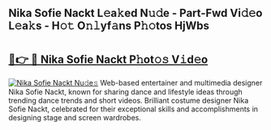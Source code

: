 ## Nika Sofie Nackt L𝚎a𝚔ed N𝚞𝚍e - Part-Fwd Vi𝚍𝚎o L𝚎a𝚔s - H𝚘𝚝 O𝚗𝚕yf𝚊ns P𝚑𝚘tos HjWbs

# <h2><a href="http://kf0zdg1.oniu.top/?m=Nika+Sofie+Nackt">🔗👉 🔴 Nika Sofie Nackt P𝚑ot𝚘𝚜 V𝚒d𝚎o</a></h2>

[![Nika Sofie Nackt Nu𝚍e𝚜](https://i.imgur.com/0qMVB7G.gif)](http://kf0zdg1.oniu.top/?m=Nika+Sofie+Nackt)
Web-based entertainer and multimedia designer Nika Sofie Nackt, known for sharing dance and lifestyle ideas through trending dance trends and short videos. Brilliant costume designer Nika Sofie Nackt, celebrated for their exceptional skills and accomplishments in designing stage and screen wardrobes.  
